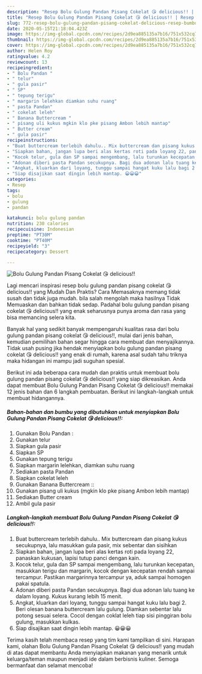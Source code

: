 ```yaml
---
description: "Resep Bolu Gulung Pandan Pisang Cokelat 😘 delicious!! | Resep Bumbu Bolu Gulung Pandan Pisang Cokelat 😘 delicious!! Yang Sempurna"
title: "Resep Bolu Gulung Pandan Pisang Cokelat 😘 delicious!! | Resep Bumbu Bolu Gulung Pandan Pisang Cokelat 😘 delicious!! Yang Sempurna"
slug: 772-resep-bolu-gulung-pandan-pisang-cokelat-delicious-resep-bumbu-bolu-gulung-pandan-pisang-cokelat-delicious-yang-sempurna
date: 2020-05-15T21:18:04.423Z
image: https://img-global.cpcdn.com/recipes/2d9ea885135a7b16/751x532cq70/bolu-gulung-pandan-pisang-cokelat-😘-delicious-foto-resep-utama.jpg
thumbnail: https://img-global.cpcdn.com/recipes/2d9ea885135a7b16/751x532cq70/bolu-gulung-pandan-pisang-cokelat-😘-delicious-foto-resep-utama.jpg
cover: https://img-global.cpcdn.com/recipes/2d9ea885135a7b16/751x532cq70/bolu-gulung-pandan-pisang-cokelat-😘-delicious-foto-resep-utama.jpg
author: Helen Roy
ratingvalue: 4.2
reviewcount: 13
recipeingredient:
- " Bolu Pandan "
- " telur"
- " gula pasir"
- " SP"
- " tepung terigu"
- " margarin lelehkan diamkan suhu ruang"
- " pasta Pandan"
- " cokelat leleh"
- " Banana Buttercream "
- " pisang uli kukus mgkin klo pke pisang Ambon lebih mantap"
- " Butter cream"
- " gula pasir"
recipeinstructions:
- "Buat buttercream terlebih dahulu.. Mix buttercream dan pisang kukus secukupnya, lalu masukkan gula pasir, mix sebentar dan sisihkan"
- "Siapkan bahan, jangan lupa beri alas kertas roti pada loyang 22, panaskan kukusan, lapisi tutup panci dengan kain."
- "Kocok telur, gula dan SP sampai mengembang, lalu turunkan kecepatan, masukkan terigu dan margarin, kocok dengan kecepatan rendah sampai tercampur. Pastikan margarinnya tercampur ya, aduk sampai homogen pakai spatula."
- "Adonan diberi pasta Pandan secukupnya. Bagi dua adonan lalu tuang ke dalam loyang. Kukus kurang lebih 15 menit."
- "Angkat, kluarkan dari loyang, tunggu sampai hangat kuku lalu bagi 2. Beri olesan banana buttercream lalu gulung. Diamkan sebentar lalu potong sesuai selera. Cocol dengan coklat leleh tiap sisi pinggiran bolu gulung, masukkan kulkas."
- "Siap disajikan saat dingin lebih mantap. 😀😀😀"
categories:
- Resep
tags:
- bolu
- gulung
- pandan

katakunci: bolu gulung pandan 
nutrition: 230 calories
recipecuisine: Indonesian
preptime: "PT30M"
cooktime: "PT40M"
recipeyield: "3"
recipecategory: Dessert

---
```



![Bolu Gulung Pandan Pisang Cokelat 😘 delicious!!](https://img-global.cpcdn.com/recipes/2d9ea885135a7b16/751x532cq70/bolu-gulung-pandan-pisang-cokelat-😘-delicious-foto-resep-utama.jpg)

Lagi mencari inspirasi resep bolu gulung pandan pisang cokelat 😘 delicious!! yang Mudah Dan Praktis? Cara Memasaknya memang tidak susah dan tidak juga mudah. bila salah mengolah maka hasilnya Tidak Memuaskan dan bahkan tidak sedap. Padahal bolu gulung pandan pisang cokelat 😘 delicious!! yang enak seharusnya punya aroma dan rasa yang bisa memancing selera kita.



Banyak hal yang sedikit banyak mempengaruhi kualitas rasa dari bolu gulung pandan pisang cokelat 😘 delicious!!, mulai dari jenis bahan, kemudian pemilihan bahan segar hingga cara membuat dan menyajikannya. Tidak usah pusing jika hendak menyiapkan bolu gulung pandan pisang cokelat 😘 delicious!! yang enak di rumah, karena asal sudah tahu triknya maka hidangan ini mampu jadi suguhan spesial.


Berikut ini ada beberapa cara mudah dan praktis untuk membuat bolu gulung pandan pisang cokelat 😘 delicious!! yang siap dikreasikan. Anda dapat membuat Bolu Gulung Pandan Pisang Cokelat 😘 delicious!! memakai 12 jenis bahan dan 6 langkah pembuatan. Berikut ini langkah-langkah untuk membuat hidangannya.

<!--inarticleads1-->

##### Bahan-bahan dan bumbu yang dibutuhkan untuk menyiapkan Bolu Gulung Pandan Pisang Cokelat 😘 delicious!!:

1. Gunakan  Bolu Pandan :
1. Gunakan  telur
1. Siapkan  gula pasir
1. Siapkan  SP
1. Gunakan  tepung terigu
1. Siapkan  margarin lelehkan, diamkan suhu ruang
1. Sediakan  pasta Pandan
1. Siapkan  cokelat leleh
1. Gunakan  Banana Buttercream ::
1. Gunakan  pisang uli kukus (mgkin klo pke pisang Ambon lebih mantap)
1. Sediakan  Butter cream
1. Ambil  gula pasir




<!--inarticleads2-->

##### Langkah-langkah membuat Bolu Gulung Pandan Pisang Cokelat 😘 delicious!!:

1. Buat buttercream terlebih dahulu.. Mix buttercream dan pisang kukus secukupnya, lalu masukkan gula pasir, mix sebentar dan sisihkan
1. Siapkan bahan, jangan lupa beri alas kertas roti pada loyang 22, panaskan kukusan, lapisi tutup panci dengan kain.
1. Kocok telur, gula dan SP sampai mengembang, lalu turunkan kecepatan, masukkan terigu dan margarin, kocok dengan kecepatan rendah sampai tercampur. Pastikan margarinnya tercampur ya, aduk sampai homogen pakai spatula.
1. Adonan diberi pasta Pandan secukupnya. Bagi dua adonan lalu tuang ke dalam loyang. Kukus kurang lebih 15 menit.
1. Angkat, kluarkan dari loyang, tunggu sampai hangat kuku lalu bagi 2. Beri olesan banana buttercream lalu gulung. Diamkan sebentar lalu potong sesuai selera. Cocol dengan coklat leleh tiap sisi pinggiran bolu gulung, masukkan kulkas.
1. Siap disajikan saat dingin lebih mantap. 😀😀😀




Terima kasih telah membaca resep yang tim kami tampilkan di sini. Harapan kami, olahan Bolu Gulung Pandan Pisang Cokelat 😘 delicious!! yang mudah di atas dapat membantu Anda menyiapkan makanan yang menarik untuk keluarga/teman maupun menjadi ide dalam berbisnis kuliner. Semoga bermanfaat dan selamat mencoba!
